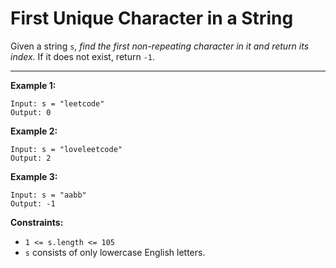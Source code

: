 <h1>First Unique Character in a String</h1>

Given a string `s`, _find the first non-repeating character in it and return its index._ If it does not exist, return `-1`.

<hr>

__Example 1:__
```
Input: s = "leetcode"
Output: 0
```
__Example 2:__
```
Input: s = "loveleetcode"
Output: 2
```
__Example 3:__
```
Input: s = "aabb"
Output: -1
```

__Constraints:__

- `1 <= s.length <= 105`
- `s` consists of only lowercase English letters.
